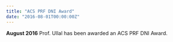 ```yaml
---
title: "ACS PRF DNI Award"
date: "2016-08-01T00:00:00Z"
---
```

**August 2016** Prof. Ullal has been awarded an ACS PRF DNI Award.